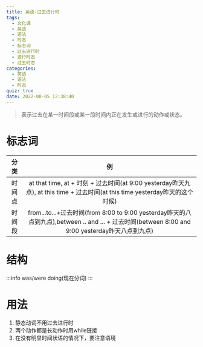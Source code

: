 ```yaml
---
title: 英语-过去进行时
tags:
  - 文化课
  - 英语
  - 语法
  - 时态
  - 标志词
  - 过去进行时
  - 进行时态
  - 过去时态
categories:
  - 英语
  - 语法
  - 时态
quiz: true
date: 2022-08-05 12:38:40
---
```

> 表示过去在某一时间段或某一段时间内正在发生或进行的动作或状态。
# 标志词
|分类|例|
|:-:|:----:|
|时间点|at that time, at + 时刻 + 过去时间(at 9:00 yesterday昨天九点), at this time + 过去时间(at this time yesterday昨天的这个时候)|
|时间段|from...to...+过去时间(from 8:00 to 9:00 yesterday昨天的八点到九点),between .. and ... + 过去时间(between 8:00 and 9:00 yesterday昨天八点到九点)|
# 结构
:::info
was/were doing(现在分词)
:::
# 用法
1. 静态动词不用过去进行时
2. 两个动作都是长动作时用while链接
3. 在没有明显时间状语的情况下，要注意语境

